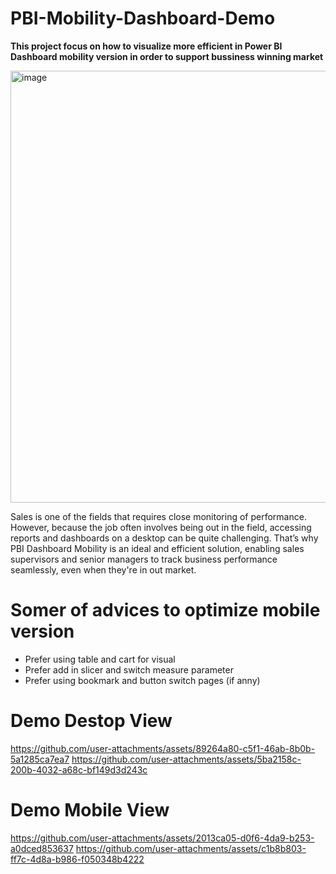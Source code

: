 # PBI-Mobility-Dashboard-Demo
**This project focus on how to visualize more efficient in Power BI Dashboard mobility version in order to support bussiness winning market**

<img width="691" alt="image" src="https://github.com/user-attachments/assets/14af647c-6fc6-472e-a842-95084bf1c07d">

Sales is one of the fields that requires close monitoring of performance. However, because the job often involves being out in the field, accessing reports and dashboards on a desktop can be quite challenging. That’s why PBI Dashboard Mobility is an ideal and efficient solution, enabling sales supervisors and senior managers to track business performance seamlessly, even when they're in out market.

# **Somer of advices to optimize mobile version** 
- Prefer using table and cart for visual
- Prefer add in slicer and switch measure parameter
- Prefer using bookmark and button switch pages (if anny)

# **Demo Destop View** 
https://github.com/user-attachments/assets/89264a80-c5f1-46ab-8b0b-5a1285ca7ea7
https://github.com/user-attachments/assets/5ba2158c-200b-4032-a68c-bf149d3d243c
# **Demo Mobile View** 
https://github.com/user-attachments/assets/2013ca05-d0f6-4da9-b253-a0dced853637
https://github.com/user-attachments/assets/c1b8b803-ff7c-4d8a-b986-f050348b4222


